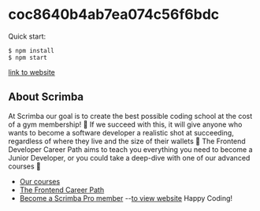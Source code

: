 # coc8640b4ab7ea074c56f6bdc

Quick start:

```
$ npm install
$ npm start
````

[link to website](https://add-to-cart-eb39f1.netlify.app/)
## About Scrimba

At Scrimba our goal is to create the best possible coding school at the cost of a gym membership! 💜
If we succeed with this, it will give anyone who wants to become a software developer a realistic shot at succeeding, regardless of where they live and the size of their wallets 🎉
The Frontend Developer Career Path aims to teach you everything you need to become a Junior Developer, or you could take a deep-dive with one of our advanced courses 🚀

- [Our courses](https://scrimba.com/allcourses)
- [The Frontend Career Path](https://scrimba.com/learn/frontend)
- [Become a Scrimba Pro member](https://scrimba.com/pricing)
--[to view website](https://add-to-cart-eb39f1.netlify.app/)
Happy Coding!
